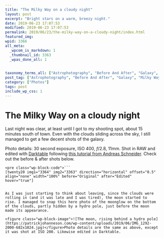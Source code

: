 ```yaml
---
title: "The Milky Way on a cloudy night"
layout: post
excerpt: "Bright stars on a warm, breezy night."
date: 2019-06-23 17:07:53
modified: 2019-06-23 17:07:53
permalink: 2019/06/23/the-milky-way-on-a-cloudy-night/index.html
featured_img: 
wpid: 3366
all_meta: 
  _wpcom_is_markdown: 1
  _thumbnail_id: 3363
  _wpas_done_all: 1
  
  
taxonomy_terms_all: ["Astrophotography", "Before And After", "Galaxy", "Milky Way", "Photos"]
post_tag: ["Astrophotography", "Before And After", "Galaxy", "Milky Way"]
category: ["Photos"]
tags: post
include_wp_css: 1
---
```


# The Milky Way on a cloudy night

Last night was clear, at least until I got to my shooting spot, about 15 minutes south of town. Even with the clouds sliding across the sky, I still managed to get a few decent shots of the galaxy.

Photo details: 30 second exposure, ISO 400, *f*/2.8, 11mm. Shot in RAW and edited with [Darktable](https://www.darktable.org/) following [this tutorial from Andreas Schneider](https://blog.pixelbook.org/2018/09/night-photography-image-processing-using-darktable/). Check out the before &amp; after shots below.

```
<pre class="wp-block-code">```
[twenty20 img1="3364" img2="3363" direction="horizontal" offset="0.5" align="none" width="100%" before="Original" after="Edited" hover="true"]
```
```

As I was just starting to think about leaving, since the clouds were rolling in (and it was late and I was tired), the moon started to rise. I managed to snap this here photo of the moonglow on the bottom of the clouds, partly hidden by a hydro pole, just before the moon made its appearance.

<figure class="wp-block-image">![The moon, rising behind a hydro pole](https://patrickjohanneson.com/wp-content/uploads/2019/06/IMG_1292-2000-682x1024.jpg)</figure>Photo details are the same as above, except it was shot at ISO 200. Likewise edited in Darktable.